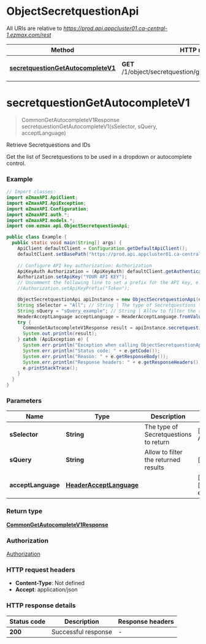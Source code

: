 # ObjectSecretquestionApi

All URIs are relative to *https://prod.api.appcluster01.ca-central-1.ezmax.com/rest*

| Method | HTTP request | Description |
|------------- | ------------- | -------------|
| [**secretquestionGetAutocompleteV1**](ObjectSecretquestionApi.md#secretquestionGetAutocompleteV1) | **GET** /1/object/secretquestion/getAutocomplete/{sSelector} | Retrieve Secretquestions and IDs |


<a name="secretquestionGetAutocompleteV1"></a>
# **secretquestionGetAutocompleteV1**
> CommonGetAutocompleteV1Response secretquestionGetAutocompleteV1(sSelector, sQuery, acceptLanguage)

Retrieve Secretquestions and IDs

Get the list of Secretquestions to be used in a dropdown or autocomplete control.

### Example
```java
// Import classes:
import eZmaxAPI.ApiClient;
import eZmaxAPI.ApiException;
import eZmaxAPI.Configuration;
import eZmaxAPI.auth.*;
import eZmaxAPI.models.*;
import com.ezmax.api.ObjectSecretquestionApi;

public class Example {
  public static void main(String[] args) {
    ApiClient defaultClient = Configuration.getDefaultApiClient();
    defaultClient.setBasePath("https://prod.api.appcluster01.ca-central-1.ezmax.com/rest");
    
    // Configure API key authorization: Authorization
    ApiKeyAuth Authorization = (ApiKeyAuth) defaultClient.getAuthentication("Authorization");
    Authorization.setApiKey("YOUR API KEY");
    // Uncomment the following line to set a prefix for the API key, e.g. "Token" (defaults to null)
    //Authorization.setApiKeyPrefix("Token");

    ObjectSecretquestionApi apiInstance = new ObjectSecretquestionApi(defaultClient);
    String sSelector = "All"; // String | The type of Secretquestions to return
    String sQuery = "sQuery_example"; // String | Allow to filter the returned results
    HeaderAcceptLanguage acceptLanguage = HeaderAcceptLanguage.fromValue("*"); // HeaderAcceptLanguage | 
    try {
      CommonGetAutocompleteV1Response result = apiInstance.secretquestionGetAutocompleteV1(sSelector, sQuery, acceptLanguage);
      System.out.println(result);
    } catch (ApiException e) {
      System.err.println("Exception when calling ObjectSecretquestionApi#secretquestionGetAutocompleteV1");
      System.err.println("Status code: " + e.getCode());
      System.err.println("Reason: " + e.getResponseBody());
      System.err.println("Response headers: " + e.getResponseHeaders());
      e.printStackTrace();
    }
  }
}
```

### Parameters

| Name | Type | Description  | Notes |
|------------- | ------------- | ------------- | -------------|
| **sSelector** | **String**| The type of Secretquestions to return | [enum: All] |
| **sQuery** | **String**| Allow to filter the returned results | [optional] |
| **acceptLanguage** | [**HeaderAcceptLanguage**](.md)|  | [optional] [enum: *, en, fr] |

### Return type

[**CommonGetAutocompleteV1Response**](CommonGetAutocompleteV1Response.md)

### Authorization

[Authorization](../README.md#Authorization)

### HTTP request headers

 - **Content-Type**: Not defined
 - **Accept**: application/json

### HTTP response details
| Status code | Description | Response headers |
|-------------|-------------|------------------|
| **200** | Successful response |  -  |

